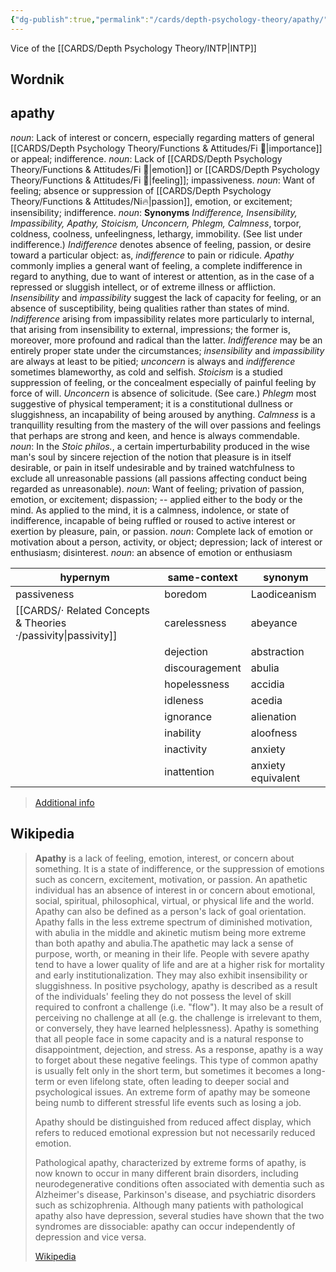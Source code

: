```yaml
---
{"dg-publish":true,"permalink":"/cards/depth-psychology-theory/apathy/","noteIcon":"","created":"2023-01-12T13:01:23.984+01:00","updated":"2023-04-10T21:27:44.635+02:00"}
---
```



Vice of the [[CARDS/Depth Psychology Theory/INTP\|INTP]]

## Wordnik
## apathy
*noun*: Lack of interest or concern, especially regarding matters of general [[CARDS/Depth Psychology Theory/Functions & Attitudes/Fi 🔱\|importance]] or appeal; indifference.
*noun*: Lack of [[CARDS/Depth Psychology Theory/Functions & Attitudes/Fi 🔱\|emotion]] or [[CARDS/Depth Psychology Theory/Functions & Attitudes/Fi 🔱\|feeling]]; impassiveness.
*noun*: Want of feeling; absence or suppression of [[CARDS/Depth Psychology Theory/Functions & Attitudes/Ni🔥\|passion]], emotion, or excitement; insensibility; indifference.
*noun*: <strong>Synonyms</strong> <em>Indifference, Insensibility, Impassibility, Apathy, Stoicism, Unconcern, Phlegm, Calmness</em>, torpor, coldness, coolness, unfeelingness, lethargy, immobility. (See list under <internalXref urlencoded="indifference">indifference</internalXref>.) <em>Indifference</em> denotes absence of feeling, passion, or desire toward a particular object: as, <em>indifference</em> to pain or ridicule. <em>Apathy</em> commonly implies a general want of feeling, a complete indifference in regard to anything, due to want of interest or attention, as in the case of a repressed or sluggish intellect, or of extreme illness or affliction. <em>Insensibility</em> and <em>impassibility</em> suggest the lack of capacity for feeling, or an absence of susceptibility, being qualities rather than states of mind. <em>Indifference</em> arising from <internalXref urlencoded="impassibility">impassibility</internalXref> relates more particularly to internal, that arising from <internalXref urlencoded="insensibility">insensibility</internalXref> to external, impressions; the former is, moreover, more profound and radical than the latter. <em>Indifference</em> may be an entirely proper state under the circumstances; <em>insensibility</em> and <em>impassibility</em> are always at least to be pitied; <em>unconcern</em> is always and <em>indifference</em> sometimes blameworthy, as cold and selfish. <em>Stoicism</em> is a studied suppression of feeling, or the concealment especially of painful feeling by force of will. <em>Unconcern</em> is absence of solicitude. (See <internalXref urlencoded="care">care</internalXref>.) <em>Phlegm</em> most suggestive of physical temperament; it is a constitutional dullness or sluggishness, an incapability of being aroused by anything. <em>Calmness</em> is a tranquillity resulting from the mastery of the will over passions and feelings that perhaps are strong and keen, and hence is always commendable.
*noun*: In the <em>Stoic philos.</em>, a certain imperturbability produced in the wise man's soul by sincere rejection of the notion that pleasure is in itself desirable, or pain in itself undesirable and by trained watchfulness to exclude all unreasonable passions (all passions affecting conduct being regarded as unreasonable).
*noun*: Want of feeling; privation of passion, emotion, or excitement; dispassion; -- applied either to the body or the mind. As applied to the mind, it is a calmness, indolence, or state of indifference, incapable of being ruffled or roused to active interest or exertion by pleasure, pain, or passion.
*noun*: Complete lack of <xref>emotion</xref> or <xref>motivation</xref> about a person, activity, or object; <xref>depression</xref>; lack of <xref>interest</xref> or <xref>enthusiasm</xref>; <xref>disinterest</xref>.
*noun*: an absence of emotion or enthusiasm

| hypernym |same-context |synonym |
| --- | --- | --- |
| passiveness | boredom | Laodiceanism |
| [[CARDS/· Related Concepts & Theories ·/passivity\|passivity]] | carelessness | abeyance |
|  | dejection | abstraction |
|  | discouragement | abulia |
|  | hopelessness | accidia |
|  | idleness | acedia |
|  | ignorance | alienation |
|  | inability | aloofness |
|  | inactivity | anxiety |
|  | inattention | anxiety equivalent |

> [Additional info](https://www.wordnik.com/words/apathy)


## Wikipedia
> **Apathy** is a lack of feeling, emotion, interest, or concern about something. It is a state of indifference, or the suppression of emotions such as concern, excitement, motivation, or passion. An apathetic individual has an absence of interest in or concern about emotional, social, spiritual, philosophical, virtual, or physical life and the world. Apathy can also be defined as a person's lack of goal orientation. Apathy falls in the less extreme spectrum of diminished motivation, with abulia in the middle and akinetic mutism being more extreme than both apathy and abulia.The apathetic may lack a sense of purpose, worth, or meaning in their life. People with severe apathy tend to have a lower quality of life and are at a higher risk for mortality and early institutionalization. They may also exhibit insensibility or sluggishness. In positive psychology, apathy is described as a result of the individuals' feeling they do not possess the level of skill required to confront a challenge (i.e. "flow"). It may also be a result of perceiving no challenge at all (e.g. the challenge is irrelevant to them, or conversely, they have learned helplessness). Apathy is something that all people face in some capacity and is a natural response to disappointment, dejection, and stress. As a response, apathy is a way to forget about these negative feelings. This type of common apathy is usually felt only in the short term, but sometimes it becomes a long-term or even lifelong state, often leading to deeper social and psychological issues. An extreme form of apathy may be someone being numb to different stressful life events such as losing a job.
>
> Apathy should be distinguished from reduced affect display, which refers to reduced emotional expression but not necessarily reduced emotion.
>
> Pathological apathy, characterized by extreme forms of apathy, is now known to occur in many different brain disorders, including neurodegenerative conditions often associated with dementia such as Alzheimer's disease, Parkinson's disease, and psychiatric disorders such as schizophrenia. Although many patients with pathological apathy also have depression, several studies have shown that the two syndromes are dissociable: apathy can occur independently of depression and vice versa.
>
> [Wikipedia](https://en.wikipedia.org/wiki/Apathy)